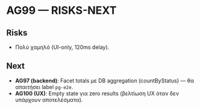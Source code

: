 # AG99 — RISKS-NEXT
## Risks
- Πολύ χαμηλό (UI-only, 120ms delay).
## Next
- **AG97 (backend)**: Facet totals με DB aggregation (countByStatus) — θα απαιτήσει label `pg-e2e`.
- **AG100 (UX)**: Empty state για zero results (βελτίωση UX όταν δεν υπάρχουν αποτελέσματα).
